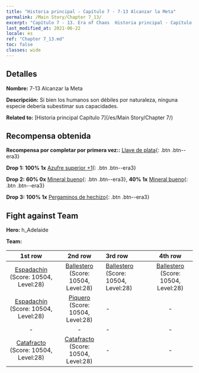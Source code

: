 ```yaml
---
title: "Historia principal - Capítulo 7 - 7-13 Alcanzar la Meta"
permalink: /Main Story/Chapter 7_13/
excerpt: "Capítulo 7 - 13. Era of Chaos  Historia principal - Capítulo 7_13. 7-13 Alcanzar la Meta"
last_modified_at: 2021-06-22
locale: es
ref: "Chapter 7_13.md"
toc: false
classes: wide
---
```


## Detalles

 **Nombre:** 7-13 Alcanzar la Meta

 **Descripción:** Si bien los humanos son débiles por naturaleza, ninguna especie debería subestimar sus capacidades.

 **Related to:** [Historia principal Capítulo 7](/es/Main Story/Chapter 7/)

## Recompensa obtenida

 **Recompensa por completar por primera vez::** [Llave de plata](/ItemsES/con_693/){: .btn .btn--era3}

 **Drop 1:** **100% 1x** [Azufre superior +1](/ItemsES/mat_22/){: .btn .btn--era3}

 **Drop 2:** **60% 0x** [Mineral bueno](/ItemsES/mat_12/){: .btn .btn--era3}, **40% 1x** [Mineral bueno](/ItemsES/mat_12/){: .btn .btn--era3}

 **Drop 3:** **100% 1x** [Pergaminos de hechizo](/ItemsES/con_694/){: .btn .btn--era3}


## Fight against Team
 **Hero:** h_Adelaide

 **Team:**


  | 1st row | 2nd row | 3rd row | 4th row |
  |:----:|:----:|:----|:----:|
  | [Espadachín](/es/units/Swordsman/) (Score: 10504, Level:28)  | [Ballestero](/es/units/Marksman/) (Score: 10504, Level:28)  | [Ballestero](/es/units/Marksman/) (Score: 10504, Level:28)  | [Ballestero](/es/units/Marksman/) (Score: 10504, Level:28)  |
  | [Espadachín](/es/units/Swordsman/) (Score: 10504, Level:28)  | [Piquero](/es/units/Pikeman/) (Score: 10504, Level:28)  | - | - |
  | - | - | - | - |
  | [Catafracto](/es/units/Cavalier/) (Score: 10504, Level:28)  | [Catafracto](/es/units/Cavalier/) (Score: 10504, Level:28)  | - | - |


